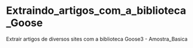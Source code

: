 # Extraindo_artigos_com_a_biblioteca_Goose
Extrair artigos de diversos sites com a biblioteca Goose3 - Amostra_Basica
